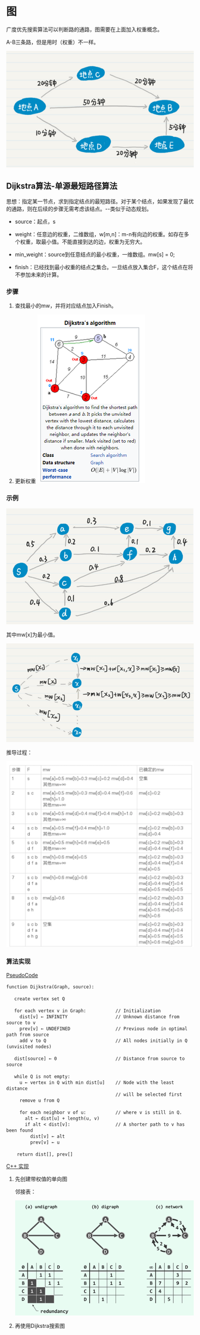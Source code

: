 # 图

广度优先搜索算法可以判断路的通路，图需要在上面加入权重概念。

A-B三条路，但是用时（权重）不一样。

![1548214830141](assets/1548214830141.png)

## Dijkstra算法-单源最短路径算法

思想：指定某一节点，求到指定结点的最短路径。对于某个结点，如果发现了最优的通路，则在后续的步骤无需考虑该结点。--类似于动态规划。

- source：起点，s

- weight：任意边的权重，二维数组，w[m,n]：m-n有向边的权重。如存在多个权重，取最小值。不能直接到达的边，权重为无穷大。

- min_weight：source到任意结点的最小权重，一维数组。mw[s] = 0;

- finish：已经找到最小权重的结点之集合。一旦结点放入集合F，这个结点在将不参加未来的计算。

### 步骤

1. 查找最小的mw，并将对应结点加入Finish。

2. 更新权重
    ![1548222968453](assets/1548222968453.png)

  

### 示例

![1548215617450](assets/1548215617450.png)

其中mw[x]为最小值。

![1548215872078](assets/1548215872078.png)

推导过程：

![1548215640070](assets/1548215640070.png) 



### 算法实现

[PseudoCode](https://en.wikipedia.org/wiki/Dijkstra%27s_algorithm)

```pseudocode
function Dijkstra(Graph, source):
 
   create vertex set Q

   for each vertex v in Graph:           // Initialization
     dist[v] ← INFINITY                  // Unknown distance from source to v
     prev[v] ← UNDEFINED                 // Previous node in optimal path from source
     add v to Q                          // All nodes initially in Q (unvisited nodes)
 
   dist[source] ← 0                      // Distance from source to source
      
   while Q is not empty:
     u ← vertex in Q with min dist[u]    // Node with the least distance
                                         // will be selected first
     remove u from Q 
         
     for each neighbor v of u:           // where v is still in Q.
       alt ← dist[u] + length(u, v)
       if alt < dist[v]:                 // A shorter path to v has been found
         dist[v] ← alt 
         prev[v] ← u 

    return dist[], prev[]
```

[C++ 实现](dijkstra.cpp)

1. 先创建带权值的单向图

   邻接表：

   ![1548561458012](assets/1548561458012.png)

2. 再使用Dijkstra搜索图

